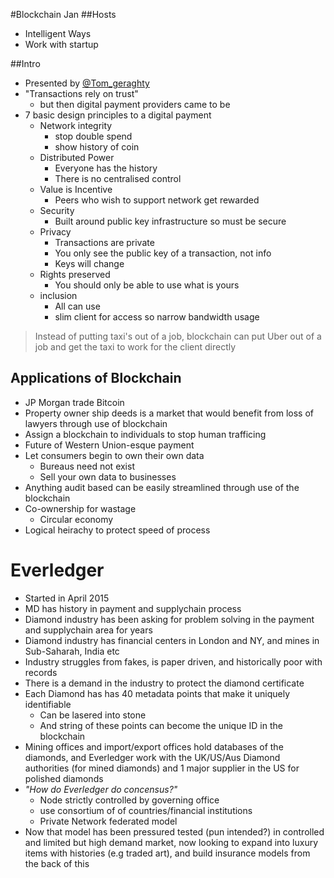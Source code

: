 #Blockchain Jan
##Hosts
- Intelligent Ways
- Work with startup

##Intro
- Presented by [@Tom_geraghty](twitter.com/users/tom_geraghty)
- "Transactions rely on trust"
	- but then digital payment providers came to be
- 7 basic design principles to a digital payment
	- Network integrity
		- stop double spend
		- show history of coin
	- Distributed Power
		- Everyone has the history
		- There is no centralised control
	- Value is Incentive
		- Peers who wish to support network get rewarded
	- Security
		- Built around public key infrastructure so must be secure
	- Privacy
		- Transactions are private
		- You only see the public key of a transaction, not info
		- Keys will change
	- Rights preserved
		- You should only be able to use what is yours
	- inclusion
		- All can use
		- slim client for access so narrow bandwidth usage

> Instead of putting taxi's out of a job, blockchain can put Uber out of a job and get the taxi to work for the client directly

## Applications of Blockchain

- JP Morgan trade Bitcoin
- Property owner ship deeds is a market that would benefit from loss of lawyers through use of blockchain
- Assign a blockchain to individuals to stop human trafficing
- Future of Western Union-esque payment
- Let consumers begin to own their own data
	- Bureaus need not exist
	- Sell your own data to businesses
- Anything audit based can be easily streamlined through use of the blockchain
- Co-ownership for wastage
	- Circular economy
- Logical heirachy to protect speed of process

# Everledger
- Started in April 2015
- MD has history in payment and supplychain process
- Diamond industry has been asking for problem solving in the payment and supplychain area for years
- Diamond industry has financial centers in London and NY, and mines in Sub-Saharah, India etc
- Industry struggles from fakes, is paper driven, and historically poor with records
- There is a demand in the industry to protect the diamond certificate
- Each Diamond has has 40 metadata points that make it uniquely identifiable
	- Can be lasered into stone
	- And string of these points can become the unique ID in the blockchain
- Mining offices and import/export offices hold databases of the diamonds, and Everledger work with the UK/US/Aus Diamond authorities (for mined diamonds) and 1 major supplier in the US for polished diamonds
- *"How do Everledger do concensus?"*
	- Node strictly controlled by governing office
	- use consortium of of countries/financial institutions 
	- Private Network federated model
- Now that model has been pressured tested (pun intended?) in controlled and limited but high demand market, now looking to expand into luxury items with histories (e.g traded art), and build insurance models from the back of this
